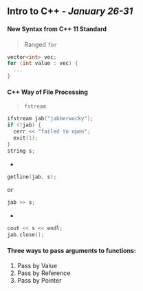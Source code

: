 ## Intro to C++ - *January 26-31*



#### New Syntax from C++ 11 Standard

> Ranged `for`

````cpp
vector<int> vec;
for (int value : vec) {
  ...
}
````



#### C++ Way of File Processing

>  `fstream`

````cpp
ifstream jab("jabberwocky");
if (!jab) {
  cerr << "failed to open";
  exit(1);
}
string s;
````
+
````cpp
getline(jab, s);
````
or
````cpp
jab >> s;
````
+
````cpp
cout << s << endl;
jab.close();
````



#### Three ways to pass arguments to functions:

1. Pass by Value
2. Pass by Reference
3. Pass by Pointer
